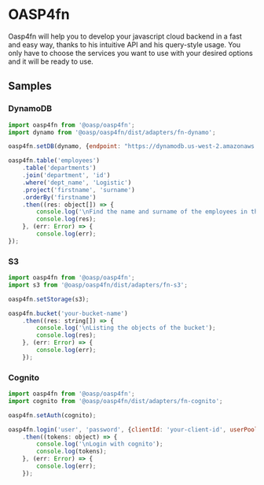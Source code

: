 # OASP4fn

Oasp4fn will help you to develop your javascript cloud backend in a fast and easy way, thanks to his intuitive API and his query-style usage. You only have to choose the services you want to use with your desired options and it will be ready to use.

## Samples

### DynamoDB

```javascript 
import oasp4fn from '@oasp/oasp4fn';
import dynamo from '@oasp/oasp4fn/dist/adapters/fn-dynamo';

oasp4fn.setDB(dynamo, {endpoint: "https://dynamodb.us-west-2.amazonaws.com"});

oasp4fn.table('employees')
    .table('departments')
    .join('department', 'id')
    .where('dept_name', 'Logistic')
    .project('firstname', 'surname')
    .orderBy('firstname')
    .then((res: object[]) => {
        console.log('\nFind the name and surname of the employees in the logistic department, ordered ascendingly by the name');
        console.log(res);
    }, (err: Error) => {
        console.log(err);
});

```

### S3
    
```javascript  
import oasp4fn from '@oasp/oasp4fn';
import s3 from '@oasp/oasp4fn/dist/adapters/fn-s3';

oasp4fn.setStorage(s3);

oasp4fn.bucket('your-bucket-name')
    .then((res: string[]) => {
        console.log('\nListing the objects of the bucket');
        console.log(res);
    }, (err: Error) => {
        console.log(err);
    });

```

### Cognito

```javascript  
import oasp4fn from '@oasp/oasp4fn';
import cognito from '@oasp/oasp4fn/dist/adapters/fn-cognito';

oasp4fn.setAuth(cognito);

oasp4fn.login('user', 'password', {clientId: 'your-client-id', userPoolId: 'your-pool-id'})
    .then((tokens: object) => {
        console.log('\nLogin with cognito');
        console.log(tokens);
    }, (err: Error) => {
        console.log(err);
    });

```